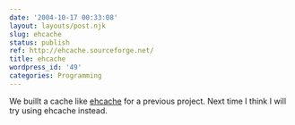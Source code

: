 ```yaml
---
date: '2004-10-17 00:33:08'
layout: layouts/post.njk
slug: ehcache
status: publish
ref: http://ehcache.sourceforge.net/
title: ehcache
wordpress_id: '49'
categories: Programming
---
```


We buillt a cache like [ehcache](http://ehcache.sourceforge.net/) for a previous project.  Next time I think I will try using ehcache instead.
